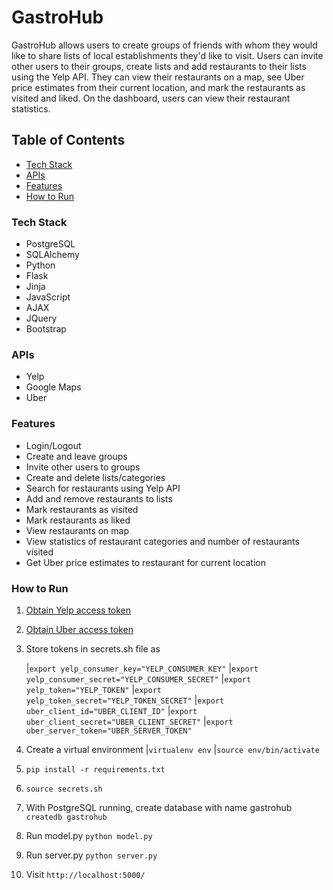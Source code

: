 # GastroHub

GastroHub allows users to create groups of friends with whom they would like to share lists of local establishments they'd like to visit. Users can invite other users to their groups, create lists and add restaurants to their lists using the Yelp API. They can view their restaurants on a map, see Uber price estimates from their current location, and mark the restaurants as visited and liked. On the dashboard, users can view their restaurant statistics.

## Table of Contents
  * [Tech Stack](#tech-stack)
  * [APIs](#apis)
  * [Features](#features)
  * [How to Run](#how-to-run)

### Tech Stack <a id="tech-stack"></a>

* PostgreSQL
* SQLAlchemy
* Python
* Flask
* Jinja
* JavaScript
* AJAX
* JQuery
* Bootstrap

### APIs <a id="apis"></a>

* Yelp
* Google Maps
* Uber

### Features <a id="features"></a>

* Login/Logout
* Create and leave groups
* Invite other users to groups
* Create and delete lists/categories
* Search for restaurants using Yelp API
* Add and remove restaurants to lists
* Mark restaurants as visited
* Mark restaurants as liked
* View restaurants on map
* View statistics of restaurant categories and number of restaurants visited
* Get Uber price estimates to restaurant for current location

### How to Run <a id="how-to-run"></a>

1. [Obtain Yelp access token](https://www.yelp.com/developers/manage_api_keys)
2. [Obtain Uber access token](https://developer.uber.com/docs/getting-started)
3. Store tokens in secrets.sh file as     

    |`export yelp_consumer_key="YELP_CONSUMER_KEY"`
    |`export yelp_consumer_secret="YELP_CONSUMER_SECRET"`
    |`export yelp_token="YELP_TOKEN"`
    |`export yelp_token_secret="YELP_TOKEN_SECRET"`
    |`export uber_client_id="UBER_CLIENT_ID"`
    |`export uber_client_secret="UBER_CLIENT_SECRET"`
    |`export uber_server_token="UBER_SERVER_TOKEN"`

4. Create a virtual environment
    |`virtualenv env`
    |`source env/bin/activate`

5. `pip install -r requirements.txt`

6. `source secrets.sh`

7. With PostgreSQL running, create database with name gastrohub
    `createdb gastrohub`

8. Run model.py
    `python model.py`

9. Run server.py
    `python server.py`

10. Visit `http://localhost:5000/`


